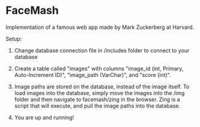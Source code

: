 # FaceMash
Implementation of a famous web app made by Mark Zuckerberg at Harvard. 

Setup:
1. Change database connection file in /includes folder to connect to your database 

2. Create a table called "images" with columns "image_id (int, Primary, Auto-Increment ID)", "image_path (VarChar)", and "score (int)".
3. Image paths are stored on the database, instead of the image itself. To load images into the database, simply move the images into the /img folder and then navigate to facemash/zing in the browser. Zing is a script that will execute, and pull the image paths into the database. 
4. You are up and running!

